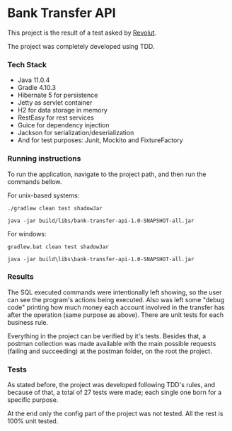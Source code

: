 Bank Transfer API
===

This project is the result of a test asked by [Revolut](https://www.revolut.com).

The project was completely developed using TDD.

### Tech Stack

- Java 11.0.4
- Gradle 4.10.3
- Hibernate 5 for persistence
- Jetty as servlet container
- H2 for data storage in memory
- RestEasy for rest services
- Guice for dependency injection
- Jackson for serialization/deserialization
- And for test purposes: Junit, Mockito and FixtureFactory

### Running instructions

To run the application, navigate to the project path, and then run the commands bellow.

For unix-based systems:

```
./gradlew clean test shadowJar

java -jar build/libs/bank-transfer-api-1.0-SNAPSHOT-all.jar
```

For windows:

```
gradlew.bat clean test shadowJar

java -jar build\libs\bank-transfer-api-1.0-SNAPSHOT-all.jar
```

### Results

The SQL executed commands were intentionally left showing, so the user can see the program's actions being executed.
Also was left some "debug code" printing how much money each account involved in the transfer has after the operation (same purpose as above).
There are unit tests for each business rule.
 
Everything in the project can be verified by it's tests.
Besides that, a postman collection was made available with the main possible requests (failing and succeeding) at the postman folder, on the root the project.
### Tests

As stated before, the project was developed following TDD's rules, and because of that, a total of 27 tests were made; each single one born for a specific purpose.

At the end only the config part of the project was not tested. All the rest is 100% unit tested.